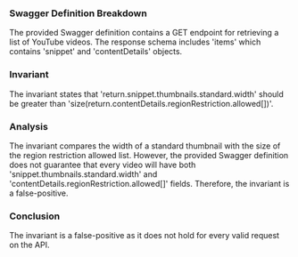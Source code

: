 ### Swagger Definition Breakdown

The provided Swagger definition contains a GET endpoint for retrieving a list of YouTube videos. The response schema includes 'items' which contains 'snippet' and 'contentDetails' objects.

### Invariant

The invariant states that 'return.snippet.thumbnails.standard.width' should be greater than 'size(return.contentDetails.regionRestriction.allowed[])'.

### Analysis

The invariant compares the width of a standard thumbnail with the size of the region restriction allowed list. However, the provided Swagger definition does not guarantee that every video will have both 'snippet.thumbnails.standard.width' and 'contentDetails.regionRestriction.allowed[]' fields. Therefore, the invariant is a false-positive.

### Conclusion

The invariant is a false-positive as it does not hold for every valid request on the API.
